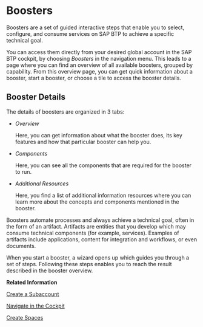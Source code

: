 <!-- loiofb1b56148f834749a2bf51127421610b -->

# Boosters

Boosters are a set of guided interactive steps that enable you to select, configure, and consume services on SAP BTP to achieve a specific technical goal.

You can access them directly from your desired global account in the SAP BTP cockpit, by choosing *Boosters* in the navigation menu. This leads to a page where you can find an overview of all available boosters, grouped by capability. From this overview page, you can get quick information about a booster, start a booster, or choose a tile to access the booster details.



<a name="loiofb1b56148f834749a2bf51127421610b__section_t23_5bn_ngb"/>

## Booster Details

The details of boosters are organized in 3 tabs:

-   *Overview*

    Here, you can get information about what the booster does, its key features and how that particular booster can help you.

-   *Components*

    Here, you can see all the components that are required for the booster to run.

-   *Additional Resources*

    Here, you find a list of additional information resources where you can learn more about the concepts and components mentioned in the booster.


Boosters automate processes and always achieve a technical goal, often in the form of an artifact. Artifacts are entities that you develop which may consume technical components \(for example, services\). Examples of artifacts include applications, content for integration and workflows, or even documents.

When you start a booster, a wizard opens up which guides you through a set of steps. Following these steps enables you to reach the result described in the booster overview.

 

**Related Information**  


[Create a Subaccount](Create_a_Subaccount_05280a1.md "Create subaccounts in your global account using the SAP BTP cockpit.")

[Navigate in the Cockpit](Navigate_in_the_Cockpit_0874895.md "Learn how to navigate to your global accounts and subaccounts in the SAP BTP cockpit.")

[Create Spaces](Create_Spaces_2f6ed22.md "Create spaces in your Cloud Foundry organization using the SAP BTP cockpit.")


